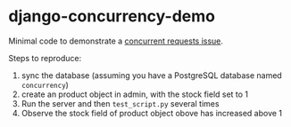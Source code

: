 django-concurrency-demo
=======================

Minimal code to demonstrate a [concurrent requests issue](http://stackoverflow.com/questions/18958205/concurrent-requests-in-django).

Steps to reproduce:

 1. sync the database (assuming you have a PostgreSQL database named `concurrency`)
 2. create an product object in admin, with the stock field set to 1
 3. Run the server and then `test_script.py` several times
 4. Observe the stock field of product object obove has increased above 1
